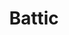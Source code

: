 ---
language: id
layout: product-item
title: Battic
description: Description in &amp; Battic
keyword: keyword in Battic
image: /images/Battic-Paso-2.5-website.jpg
sub-title: Panel &#58; Paso 2.5 Horizontal
article-1: Custom size upon order<br>Thickness &#58; 1/2″ <br>Panel &#58; Paso 2.5 Horizontal <br>Color &#58; Almond base with small flecks of seashells <br>
title-right: Battic
article-right: Battic
title-2: Battic
article-2: Battic
article-3: Battic
alt-slide1: Battic
alt-slide2: Battic
alt-slide3: Battic
slide1: /images/Battic-Paso-2.5-website.jpg
slide2: /images/Battic-Paso-2.5-website.jpg
slide3: /images/Battic-Paso-2.5-website.jpg
---
